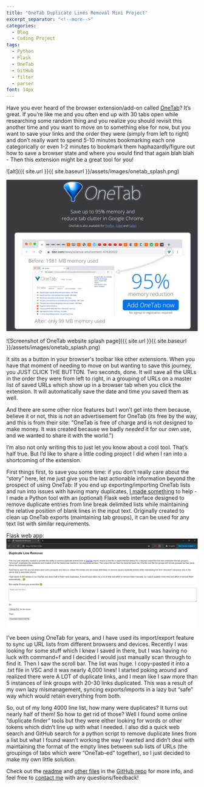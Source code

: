 ```yaml
---
title: "OneTab Duplicate Lines Removal Mini Project"
excerpt_separator: "<!--more-->"
categories:
  - Blog
  - Coding Project
tags:
  - Python
  - Flask
  - OneTab
  - GitHub
  - filter
  - parser
font: 14px
---
```


Have you ever heard of the browser extension/add-on called [OneTab](https://www.one-tab.com/)? <!--more-->It’s great. If you’re like me and you often end up with 30 tabs open while researching some random thing and you realize you should revisit this another time and you want to move on to something else for now, but you want to save your links and the order they were (simply from left to right) and don’t really want to spend 5-10 minutes bookmarking each one categorically or even 1-2 minutes to bookmark them haphazardly/figure out how to save a browser state and where you would find that again blah blah - Then this extension might be a great tool for you!

![alt]({{ site.url }}{{ site.baseurl }}/assets/images/onetab_splash.png)

![Screenshot of OneTab website splash page](/assets/images/onetab_splash.png)

![Screenshot of OneTab website splash page]({{ site.url }}{{ site.baseurl }}/assets/images/onetab_splash.png)


It sits as a button in your browser's toolbar like other extensions. When you have that moment of needing to move on but wanting to save this journey, you JUST CLICK THE BUTTON. Two seconds, done. It will save all the URLs in the order they were from left to right, in a grouping of URLs on a master list of saved URLs which show up in a browser tab when you click the extension. It will automatically save the date and time you saved them as well.

And there are some other nice features but I won’t get into them because, believe it or not, this is not an advertisement for OneTab (its free by the way, and this is from their site: "OneTab is free of charge and is not designed to make money. It was created because we badly *needed* it for our own use, and we wanted to share it with the world.")

I’m also not only writing this to just let you know about a cool tool. That’s half true. But I’d like to share a little coding project I did when I ran into a shortcoming of the extension.

First things first, to save you some time: if you don’t really care about the “story” here, let me just give you the last actionable information beyond the prospect of using OneTab: If you end up exporting/importing OneTab lists and run into issues with having many duplicates, [I made something](https://github.com/itsmejayd/filter-duplicate-lines?tab=readme-ov-file#readme-top) to help - I made a Python tool with an (optional) Flask web interface designed to remove duplicate entries from line break delimited lists while maintaining the relative position of blank lines in the input text. Originally created to clean up OneTab exports (maintaining tab groups), it can be used for any text list with similar requirements.

Flask web app:
![Screenshot of Flask web app being run in browser](/assets/images/flask_web_app.png)

I’ve been using OneTab for years, and I have used its import/export feature to sync up URL lists from different browsers and devices. Recently I was looking for some stuff which I knew I saved in there, but I was having no luck with command+f and I decided I would just manually scan through to find it. Then I saw the scroll bar. The list was huge. I copy-pasted it into a .txt file in VSC and it was nearly 4,000 lines! I started poking around and realized there were A LOT of duplicate links, and I mean like I saw more than 5 instances of link groups with 20-30 links duplicated. This was a result of my own lazy mismanagement, syncing exports/imports in a lazy but “safe” way which would retain everything from both.

So, out of my long 4000 line list, how many were duplicates? It turns out nearly half of them! So how to get rid of those? Well I found some online “duplicate finder” tools but they were either looking for words or other tokens which didn’t line up with what I needed. I also did a quick web search and GitHub search for a python script to remove duplicate lines from a list but what I found wasn’t working the way I wanted and didn’t deal with maintaining the format of the empty lines between sub lists of URLs (the groupings of tabs which were “OneTab-ed” together), so I just decided to make my own little solution.

Check out the [readme](https://github.com/itsmejayd/filter-duplicate-lines?tab=readme-ov-file#readme-top) and [other files](https://github.com/itsmejayd/filter-duplicate-lines) in the [GitHub repo](https://github.com/itsmejayd/filter-duplicate-lines.git) for more info, and feel free to [contact me](https://itsmejayd.github.io/about/#-contact-me) with any questions/feedback!
